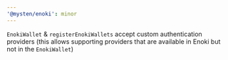 ```yaml
---
'@mysten/enoki': minor
---
```


`EnokiWallet` & `registerEnokiWallets` accept custom authentication providers (this allows supporting providers that are available in Enoki but not in the `EnokiWallet`)
